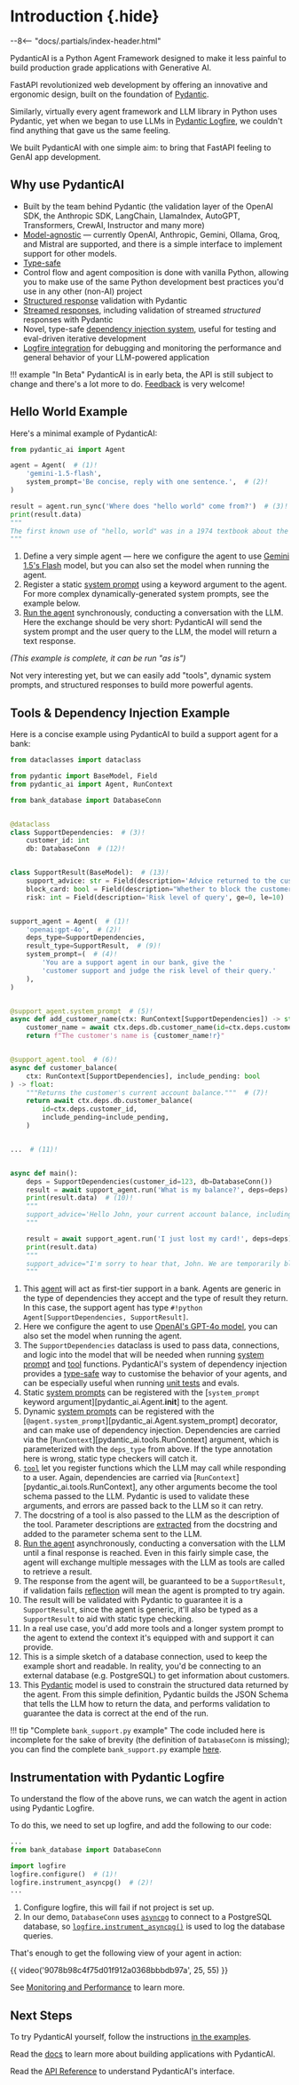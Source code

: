 # Introduction {.hide}

--8<-- "docs/.partials/index-header.html"

PydanticAI is a Python Agent Framework designed to make it less painful to
build production grade applications with Generative AI.

FastAPI revolutionized web development by offering an innovative and ergonomic design, built on the foundation of [Pydantic](https://docs.pydantic.dev).

Similarly, virtually every agent framework and LLM library in Python uses Pydantic, yet when we began to use LLMs in [Pydantic Logfire](https://pydantic.dev/logfire), we couldn't find anything that gave us the same feeling.

We built PydanticAI with one simple aim: to bring that FastAPI feeling to GenAI app development.

## Why use PydanticAI

* Built by the team behind Pydantic (the validation layer of the OpenAI SDK, the Anthropic SDK, LangChain, LlamaIndex, AutoGPT, Transformers, CrewAI, Instructor and many more)
* [Model-agnostic](models.md) — currently OpenAI, Anthropic, Gemini, Ollama, Groq, and Mistral are supported, and there is a simple interface to implement support for other models.
* [Type-safe](agents.md#static-type-checking)
* Control flow and agent composition is done with vanilla Python, allowing you to make use of the same Python development best practices you'd use in any other (non-AI) project
* [Structured response](results.md#structured-result-validation) validation with Pydantic
* [Streamed responses](results.md#streamed-results), including validation of streamed _structured_ responses with Pydantic
* Novel, type-safe [dependency injection system](dependencies.md), useful for testing and eval-driven iterative development
* [Logfire integration](logfire.md) for debugging and monitoring the performance and general behavior of your LLM-powered application

!!! example "In Beta"
    PydanticAI is in early beta, the API is still subject to change and there's a lot more to do.
    [Feedback](https://github.com/pydantic/pydantic-ai/issues) is very welcome!

## Hello World Example

Here's a minimal example of PydanticAI:

```python {title="hello_world.py"}
from pydantic_ai import Agent

agent = Agent(  # (1)!
    'gemini-1.5-flash',
    system_prompt='Be concise, reply with one sentence.',  # (2)!
)

result = agent.run_sync('Where does "hello world" come from?')  # (3)!
print(result.data)
"""
The first known use of "hello, world" was in a 1974 textbook about the C programming language.
"""
```

1. Define a very simple agent — here we configure the agent to use [Gemini 1.5's Flash](api/models/gemini.md) model, but you can also set the model when running the agent.
2. Register a static [system prompt](agents.md#system-prompts) using a keyword argument to the agent. For more complex dynamically-generated system prompts, see the example below.
3. [Run the agent](agents.md#running-agents) synchronously, conducting a conversation with the LLM. Here the exchange should be very short: PydanticAI will send the system prompt and the user query to the LLM, the model will return a text response.

_(This example is complete, it can be run "as is")_

Not very interesting yet, but we can easily add "tools", dynamic system prompts, and structured responses to build more powerful agents.

## Tools & Dependency Injection Example

Here is a concise example using PydanticAI to build a support agent for a bank:

```python {title="bank_support.py"}
from dataclasses import dataclass

from pydantic import BaseModel, Field
from pydantic_ai import Agent, RunContext

from bank_database import DatabaseConn


@dataclass
class SupportDependencies:  # (3)!
    customer_id: int
    db: DatabaseConn  # (12)!


class SupportResult(BaseModel):  # (13)!
    support_advice: str = Field(description='Advice returned to the customer')
    block_card: bool = Field(description="Whether to block the customer's card")
    risk: int = Field(description='Risk level of query', ge=0, le=10)


support_agent = Agent(  # (1)!
    'openai:gpt-4o',  # (2)!
    deps_type=SupportDependencies,
    result_type=SupportResult,  # (9)!
    system_prompt=(  # (4)!
        'You are a support agent in our bank, give the '
        'customer support and judge the risk level of their query.'
    ),
)


@support_agent.system_prompt  # (5)!
async def add_customer_name(ctx: RunContext[SupportDependencies]) -> str:
    customer_name = await ctx.deps.db.customer_name(id=ctx.deps.customer_id)
    return f"The customer's name is {customer_name!r}"


@support_agent.tool  # (6)!
async def customer_balance(
    ctx: RunContext[SupportDependencies], include_pending: bool
) -> float:
    """Returns the customer's current account balance."""  # (7)!
    return await ctx.deps.db.customer_balance(
        id=ctx.deps.customer_id,
        include_pending=include_pending,
    )


...  # (11)!


async def main():
    deps = SupportDependencies(customer_id=123, db=DatabaseConn())
    result = await support_agent.run('What is my balance?', deps=deps)  # (8)!
    print(result.data)  # (10)!
    """
    support_advice='Hello John, your current account balance, including pending transactions, is $123.45.' block_card=False risk=1
    """

    result = await support_agent.run('I just lost my card!', deps=deps)
    print(result.data)
    """
    support_advice="I'm sorry to hear that, John. We are temporarily blocking your card to prevent unauthorized transactions." block_card=True risk=8
    """
```

1. This [agent](agents.md) will act as first-tier support in a bank. Agents are generic in the type of dependencies they accept and the type of result they return. In this case, the support agent has type `#!python Agent[SupportDependencies, SupportResult]`.
2. Here we configure the agent to use [OpenAI's GPT-4o model](api/models/openai.md), you can also set the model when running the agent.
3. The `SupportDependencies` dataclass is used to pass data, connections, and logic into the model that will be needed when running [system prompt](agents.md#system-prompts) and [tool](tools.md) functions. PydanticAI's system of dependency injection provides a [type-safe](agents.md#static-type-checking) way to customise the behavior of your agents, and can be especially useful when running [unit tests](testing-evals.md) and evals.
4. Static [system prompts](agents.md#system-prompts) can be registered with the [`system_prompt` keyword argument][pydantic_ai.Agent.__init__] to the agent.
5. Dynamic [system prompts](agents.md#system-prompts) can be registered with the [`@agent.system_prompt`][pydantic_ai.Agent.system_prompt] decorator, and can make use of dependency injection. Dependencies are carried via the [`RunContext`][pydantic_ai.tools.RunContext] argument, which is parameterized with the `deps_type` from above. If the type annotation here is wrong, static type checkers will catch it.
6. [`tool`](tools.md) let you register functions which the LLM may call while responding to a user. Again, dependencies are carried via [`RunContext`][pydantic_ai.tools.RunContext], any other arguments become the tool schema passed to the LLM. Pydantic is used to validate these arguments, and errors are passed back to the LLM so it can retry.
7. The docstring of a tool is also passed to the LLM as the description of the tool. Parameter descriptions are [extracted](tools.md#function-tools-and-schema) from the docstring and added to the parameter schema sent to the LLM.
8. [Run the agent](agents.md#running-agents) asynchronously, conducting a conversation with the LLM until a final response is reached. Even in this fairly simple case, the agent will exchange multiple messages with the LLM as tools are called to retrieve a result.
9. The response from the agent will, be guaranteed to be a `SupportResult`, if validation fails [reflection](agents.md#reflection-and-self-correction) will mean the agent is prompted to try again.
10. The result will be validated with Pydantic to guarantee it is a `SupportResult`, since the agent is generic, it'll also be typed as a `SupportResult` to aid with static type checking.
11. In a real use case, you'd add more tools and a longer system prompt to the agent to extend the context it's equipped with and support it can provide.
12. This is a simple sketch of a database connection, used to keep the example short and readable. In reality, you'd be connecting to an external database (e.g. PostgreSQL) to get information about customers.
13. This [Pydantic](https://docs.pydantic.dev) model is used to constrain the structured data returned by the agent. From this simple definition, Pydantic builds the JSON Schema that tells the LLM how to return the data, and performs validation to guarantee the data is correct at the end of the run.

!!! tip "Complete `bank_support.py` example"
    The code included here is incomplete for the sake of brevity (the definition of `DatabaseConn` is missing); you can find the complete `bank_support.py` example [here](examples/bank-support.md).

## Instrumentation with Pydantic Logfire

To understand the flow of the above runs, we can watch the agent in action using Pydantic Logfire.

To do this, we need to set up logfire, and add the following to our code:

```python {title="bank_support_with_logfire.py" hl_lines="4-6" test="skip" lint="skip"}
...
from bank_database import DatabaseConn

import logfire
logfire.configure()  # (1)!
logfire.instrument_asyncpg()  # (2)!
...
```

1. Configure logfire, this will fail if not project is set up.
2. In our demo, `DatabaseConn` uses [`asyncpg`]() to connect to a PostgreSQL database, so [`logfire.instrument_asyncpg()`](https://magicstack.github.io/asyncpg/current/) is used to log the database queries.

That's enough to get the following view of your agent in action:

{{ video('9078b98c4f75d01f912a0368bbbdb97a', 25, 55) }}

See [Monitoring and Performance](logfire.md) to learn more.

## Next Steps

To try PydanticAI yourself, follow the instructions [in the examples](examples/index.md).

Read the [docs](agents.md) to learn more about building applications with PydanticAI.

Read the [API Reference](api/agent.md) to understand PydanticAI's interface.
